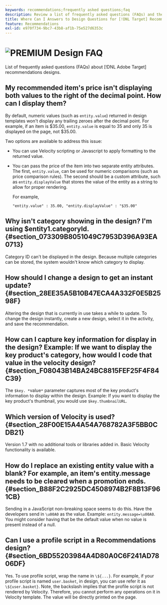 ```yaml
---
keywords: recommendations;frequently asked questions;faq
description: Review a list of frequently asked questions (FAQs) and their answers about Adobe [!DNL Target] Recommendations designs.
title: Where Can I Answers to Design Questions for [!DNL Target] Recommendations?
feature: Recommendations
exl-id: e970f734-9bc7-43b8-af1b-75e527d6353c
---
```

# ![PREMIUM](/help/assets/premium.png) Design FAQ 

List of frequently asked questions (FAQs) about [!DNL Adobe Target] recommendations designs.

## My recommended item's price isn't displaying both values to the right of the decimal point. How can I display them?

By default, numeric values (such as `entity.value`) returned in design templates won't display any trailing zeroes after the decimal point. For example, if an item is $35.00, `entity.value` is equal to 35 and only 35 is displayed on the page, not $35.00. 

Two options are available to address this issue: 

* You can use Velocity scripting or Javascript to apply formatting to the returned value.

* You can pass the price of the item into two separate entity attributes. The first, `entity.value`, can be used for numeric comparisons (such as price comparison rules). The second should be a custom attribute, such as `entity.displayValue` that stores the value of the entity as a string to allow for proper rendering.

  For example,

  `"entity.value" : 35.00, "entity.displayValue" : "$35.00"`

## Why isn't category showing in the design? I'm using $entity1.categoryId. {#section_073309B8051049C7953D396A93EA0713}

Category ID can't be displayed in the design. Because multiple categories can be stored, the system wouldn't know which category to display.

## How should I change a design to get an instant update? {#section_28EE35A5B10B47ECA4A332F0E5B2598F}

Altering the design that is currently in use takes a while to update. To change the design instantly, create a new design, select it in the activity, and save the recommendation.

## How can I capture key information for display in the design? Example: If we want to display the key product's category, how would I code that value in the velocity design? {#section_F08043B14BA24BC8815FEF25F4F84C39}

The `$key. *`value`*` parameter captures most of the key product's information to display within the design. Example: If you want to display the key product's thumbnail, you would use `$key.thumbnailURL`.

## Which version of Velocity is used? {#section_28F00E15A4A54A768782A3F5BB0CDB21}

Version 1.7 with no additional tools or libraries added in. Basic Velocity functionality is available.

## How do I replace an existing entity value with a blank? For example, an item's entity.message needs to be cleared when a promotion ends. {#section_B88F2C2925DC4508974B2F8B13F961CB}

Sending in a JavaScript non-breaking space seems to do this. Have the developers send in `\u00A0` as the value. Example: `entity.message=\u00A0`. You might consider having that be the default value when no value is present instead of a null.

## Can I use a profile script in a Recommendations design? {#section_6BD55203984A4D80A0C6F241AD7806DF}

Yes. To use profile script, wrap the name in `\${...}`. For example, if your profile script is named `user.basket`, in design, you can use refer it as `\${user.basket}`. Note, the backslash implies that the profile script is not rendered by Velocity. Therefore, you cannot perform any operations on it in Velocity template. The value will be directly printed on the page.
